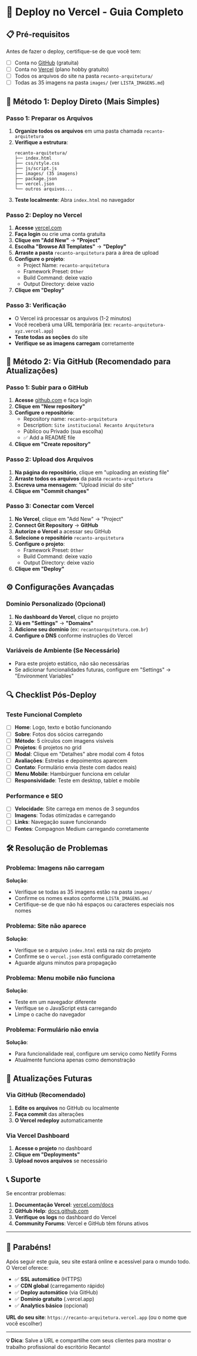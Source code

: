 # 🚀 Deploy no Vercel - Guia Completo

## 📋 Pré-requisitos

Antes de fazer o deploy, certifique-se de que você tem:

- [ ] Conta no [GitHub](https://github.com) (gratuita)
- [ ] Conta no [Vercel](https://vercel.com) (plano hobby gratuito)
- [ ] Todos os arquivos do site na pasta `recanto-arquitetura/`
- [ ] Todas as 35 imagens na pasta `images/` (ver `LISTA_IMAGENS.md`)

## 🔄 Método 1: Deploy Direto (Mais Simples)

### Passo 1: Preparar os Arquivos
1. **Organize todos os arquivos** em uma pasta chamada `recanto-arquitetura`
2. **Verifique a estrutura**:
   ```
   recanto-arquitetura/
   ├── index.html
   ├── css/style.css
   ├── js/script.js
   ├── images/ (35 imagens)
   ├── package.json
   ├── vercel.json
   └── outros arquivos...
   ```
3. **Teste localmente**: Abra `index.html` no navegador

### Passo 2: Deploy no Vercel
1. **Acesse** [vercel.com](https://vercel.com)
2. **Faça login** ou crie uma conta gratuita
3. **Clique em "Add New"** → **"Project"**
4. **Escolha "Browse All Templates"** → **"Deploy"**
5. **Arraste a pasta** `recanto-arquitetura` para a área de upload
6. **Configure o projeto**:
   - Project Name: `recanto-arquitetura`
   - Framework Preset: `Other`
   - Build Command: deixe vazio
   - Output Directory: deixe vazio
7. **Clique em "Deploy"**

### Passo 3: Verificação
- O Vercel irá processar os arquivos (1-2 minutos)
- Você receberá uma URL temporária (ex: `recanto-arquitetura-xyz.vercel.app`)
- **Teste todas as seções** do site
- **Verifique se as imagens carregam** corretamente

## 📂 Método 2: Via GitHub (Recomendado para Atualizações)

### Passo 1: Subir para o GitHub
1. **Acesse** [github.com](https://github.com) e faça login
2. **Clique em "New repository"**
3. **Configure o repositório**:
   - Repository name: `recanto-arquitetura`
   - Description: `Site institucional Recanto Arquitetura`
   - Público ou Privado (sua escolha)
   - ✅ Add a README file
4. **Clique em "Create repository"**

### Passo 2: Upload dos Arquivos
1. **Na página do repositório**, clique em "uploading an existing file"
2. **Arraste todos os arquivos** da pasta `recanto-arquitetura`
3. **Escreva uma mensagem**: "Upload inicial do site"
4. **Clique em "Commit changes"**

### Passo 3: Conectar com Vercel
1. **No Vercel**, clique em "Add New" → "Project"
2. **Connect Git Repository** → **GitHub**
3. **Autorize o Vercel** a acessar seu GitHub
4. **Selecione o repositório** `recanto-arquitetura`
5. **Configure o projeto**:
   - Framework Preset: `Other`
   - Build Command: deixe vazio
   - Output Directory: deixe vazio
6. **Clique em "Deploy"**

## ⚙️ Configurações Avançadas

### Domínio Personalizado (Opcional)
1. **No dashboard do Vercel**, clique no projeto
2. **Vá em "Settings"** → **"Domains"**
3. **Adicione seu domínio** (ex: `recantoarquitetura.com.br`)
4. **Configure o DNS** conforme instruções do Vercel

### Variáveis de Ambiente (Se Necessário)
- Para este projeto estático, não são necessárias
- Se adicionar funcionalidades futuras, configure em "Settings" → "Environment Variables"

## 🔍 Checklist Pós-Deploy

### Teste Funcional Completo
- [ ] **Home**: Logo, texto e botão funcionando
- [ ] **Sobre**: Fotos dos sócios carregando
- [ ] **Método**: 5 círculos com imagens visíveis
- [ ] **Projetos**: 6 projetos no grid
- [ ] **Modal**: Clique em "Detalhes" abre modal com 4 fotos
- [ ] **Avaliações**: Estrelas e depoimentos aparecem
- [ ] **Contato**: Formulário envia (teste com dados reais)
- [ ] **Menu Mobile**: Hambúrguer funciona em celular
- [ ] **Responsividade**: Teste em desktop, tablet e mobile

### Performance e SEO
- [ ] **Velocidade**: Site carrega em menos de 3 segundos
- [ ] **Imagens**: Todas otimizadas e carregando
- [ ] **Links**: Navegação suave funcionando
- [ ] **Fontes**: Compagnon Medium carregando corretamente

## 🛠️ Resolução de Problemas

### Problema: Imagens não carregam
**Solução**:
- Verifique se todas as 35 imagens estão na pasta `images/`
- Confirme os nomes exatos conforme `LISTA_IMAGENS.md`
- Certifique-se de que não há espaços ou caracteres especiais nos nomes

### Problema: Site não aparece
**Solução**:
- Verifique se o arquivo `index.html` está na raiz do projeto
- Confirme se o `vercel.json` está configurado corretamente
- Aguarde alguns minutos para propagação

### Problema: Menu mobile não funciona
**Solução**:
- Teste em um navegador diferente
- Verifique se o JavaScript está carregando
- Limpe o cache do navegador

### Problema: Formulário não envia
**Solução**:
- Para funcionalidade real, configure um serviço como Netlify Forms
- Atualmente funciona apenas como demonstração

## 🔄 Atualizações Futuras

### Via GitHub (Recomendado)
1. **Edite os arquivos** no GitHub ou localmente
2. **Faça commit** das alterações
3. **O Vercel redeploy** automaticamente

### Via Vercel Dashboard
1. **Acesse o projeto** no dashboard
2. **Clique em "Deployments"**
3. **Upload novos arquivos** se necessário

## 📞 Suporte

Se encontrar problemas:

1. **Documentação Vercel**: [vercel.com/docs](https://vercel.com/docs)
2. **GitHub Help**: [docs.github.com](https://docs.github.com)
3. **Verifique os logs** no dashboard do Vercel
4. **Community Forums**: Vercel e GitHub têm fóruns ativos

---

## 🎉 Parabéns!

Após seguir este guia, seu site estará online e acessível para o mundo todo. O Vercel oferece:

- ✅ **SSL automático** (HTTPS)
- ✅ **CDN global** (carregamento rápido)
- ✅ **Deploy automático** (via GitHub)
- ✅ **Domínio gratuito** (.vercel.app)
- ✅ **Analytics básico** (opcional)

**URL do seu site**: `https://recanto-arquitetura.vercel.app`
(ou o nome que você escolher)

---
**💡 Dica**: Salve a URL e compartilhe com seus clientes para mostrar o trabalho profissional do escritório Recanto!